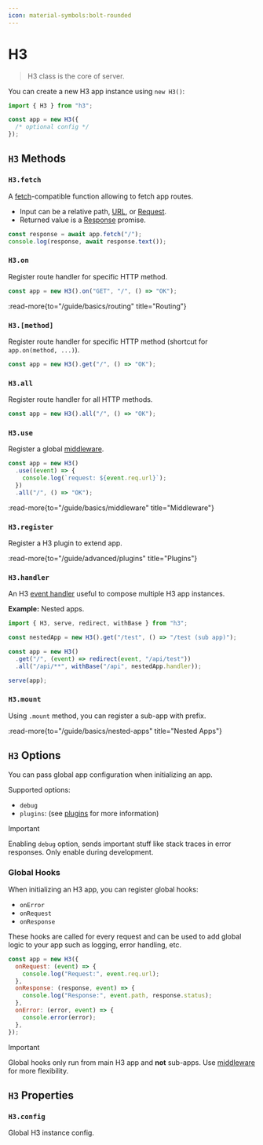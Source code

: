 ```yaml
---
icon: material-symbols:bolt-rounded
---
```


# H3

> H3 class is the core of server.

You can create a new H3 app instance using `new H3()`:

```js
import { H3 } from "h3";

const app = new H3({
  /* optional config */
});
```

## `H3` Methods

### `H3.fetch`

A [fetch](https://developer.mozilla.org/en-US/docs/Web/API/Fetch_API)-compatible function allowing to fetch app routes.

- Input can be a relative path, [URL](https://developer.mozilla.org/en-US/docs/Web/API/URL), or [Request](https://developer.mozilla.org/en-US/docs/Web/API/Request).
- Returned value is a [Response](https://developer.mozilla.org/en-US/docs/Web/API/Response) promise.

```ts
const response = await app.fetch("/");
console.log(response, await response.text());
```

### `H3.on`

Register route handler for specific HTTP method.

```js
const app = new H3().on("GET", "/", () => "OK");
```

:read-more{to="/guide/basics/routing" title="Routing"}

### `H3.[method]`

Register route handler for specific HTTP method (shortcut for `app.on(method, ...)`).

```js
const app = new H3().get("/", () => "OK");
```

### `H3.all`

Register route handler for all HTTP methods.

```js
const app = new H3().all("/", () => "OK");
```

### `H3.use`

Register a global [middleware](/guide/basics/middleware).

```js
const app = new H3()
  .use((event) => {
    console.log(`request: ${event.req.url}`);
  })
  .all("/", () => "OK");
```

:read-more{to="/guide/basics/middleware" title="Middleware"}

### `H3.register`

Register a H3 plugin to extend app.

:read-more{to="/guide/advanced/plugins" title="Plugins"}

### `H3.handler`

An H3 [event handler](/guide/basics/handler) useful to compose multiple H3 app instances.

**Example:** Nested apps.

```js
import { H3, serve, redirect, withBase } from "h3";

const nestedApp = new H3().get("/test", () => "/test (sub app)");

const app = new H3()
  .get("/", (event) => redirect(event, "/api/test"))
  .all("/api/**", withBase("/api", nestedApp.handler));

serve(app);
```

### `H3.mount`

Using `.mount` method, you can register a sub-app with prefix.

:read-more{to="/guide/basics/nested-apps" title="Nested Apps"}

## `H3` Options

You can pass global app configuration when initializing an app.

Supported options:

- `debug`
- `plugins`: (see [plugins](/guide/advanced/plugins) for more information)

> [!IMPORTANT]
> Enabling `debug` option, sends important stuff like stack traces in error responses. Only enable during development.

### Global Hooks

When initializing an H3 app, you can register global hooks:

- `onError`
- `onRequest`
- `onResponse`

These hooks are called for every request and can be used to add global logic to your app such as logging, error handling, etc.

```js
const app = new H3({
  onRequest: (event) => {
    console.log("Request:", event.req.url);
  },
  onResponse: (response, event) => {
    console.log("Response:", event.path, response.status);
  },
  onError: (error, event) => {
    console.error(error);
  },
});
```

> [!IMPORTANT]
> Global hooks only run from main H3 app and **not** sub-apps. Use [middleware](/guide/basics/middleware) for more flexibility.

## `H3` Properties

### `H3.config`

Global H3 instance config.
